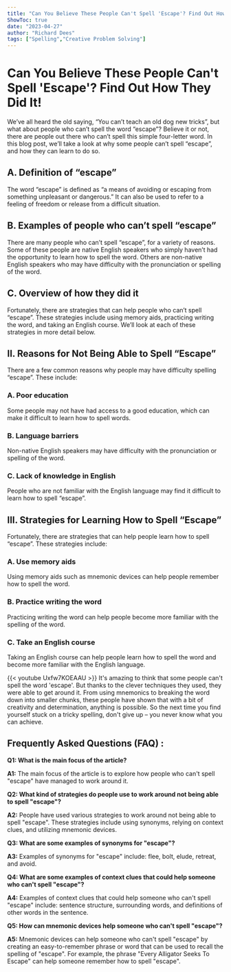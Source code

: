 ```yaml
---
title: "Can You Believe These People Can't Spell 'Escape'? Find Out How They Did It!"
ShowToc: true 
date: "2023-04-27"
author: "Richard Dees" 
tags: ["Spelling","Creative Problem Solving"]
---
```

# Can You Believe These People Can't Spell 'Escape'? Find Out How They Did It!

We’ve all heard the old saying, “You can’t teach an old dog new tricks”, but what about people who can’t spell the word “escape”? Believe it or not, there are people out there who can’t spell this simple four-letter word. In this blog post, we’ll take a look at why some people can’t spell “escape”, and how they can learn to do so.

## A. Definition of “escape”

The word “escape” is defined as “a means of avoiding or escaping from something unpleasant or dangerous.” It can also be used to refer to a feeling of freedom or release from a difficult situation.

## B. Examples of people who can’t spell “escape”

There are many people who can’t spell “escape”, for a variety of reasons. Some of these people are native English speakers who simply haven’t had the opportunity to learn how to spell the word. Others are non-native English speakers who may have difficulty with the pronunciation or spelling of the word.

## C. Overview of how they did it

Fortunately, there are strategies that can help people who can’t spell “escape”. These strategies include using memory aids, practicing writing the word, and taking an English course. We’ll look at each of these strategies in more detail below.

## II. Reasons for Not Being Able to Spell “Escape”

There are a few common reasons why people may have difficulty spelling “escape”. These include:

### A. Poor education

Some people may not have had access to a good education, which can make it difficult to learn how to spell words.

### B. Language barriers

Non-native English speakers may have difficulty with the pronunciation or spelling of the word.

### C. Lack of knowledge in English

People who are not familiar with the English language may find it difficult to learn how to spell “escape”.

## III. Strategies for Learning How to Spell “Escape”

Fortunately, there are strategies that can help people learn how to spell “escape”. These strategies include:

### A. Use memory aids

Using memory aids such as mnemonic devices can help people remember how to spell the word.

### B. Practice writing the word

Practicing writing the word can help people become more familiar with the spelling of the word.

### C. Take an English course

Taking an English course can help people learn how to spell the word and become more familiar with the English language.

{{< youtube Uxfw7KOEAAU >}} 
It's amazing to think that some people can't spell the word 'escape'. But thanks to the clever techniques they used, they were able to get around it. From using mnemonics to breaking the word down into smaller chunks, these people have shown that with a bit of creativity and determination, anything is possible. So the next time you find yourself stuck on a tricky spelling, don't give up – you never know what you can achieve.

## Frequently Asked Questions (FAQ) :
**Q1: What is the main focus of the article?**

**A1:** The main focus of the article is to explore how people who can't spell "escape" have managed to work around it.

**Q2: What kind of strategies do people use to work around not being able to spell "escape"?**

**A2:** People have used various strategies to work around not being able to spell "escape". These strategies include using synonyms, relying on context clues, and utilizing mnemonic devices.

**Q3: What are some examples of synonyms for "escape"?**

**A3:** Examples of synonyms for "escape" include: flee, bolt, elude, retreat, and avoid.

**Q4: What are some examples of context clues that could help someone who can't spell "escape"?**

**A4:** Examples of context clues that could help someone who can't spell "escape" include: sentence structure, surrounding words, and definitions of other words in the sentence.

**Q5: How can mnemonic devices help someone who can't spell "escape"?**

**A5:** Mnemonic devices can help someone who can't spell "escape" by creating an easy-to-remember phrase or word that can be used to recall the spelling of "escape". For example, the phrase "Every Alligator Seeks To Escape" can help someone remember how to spell "escape".





